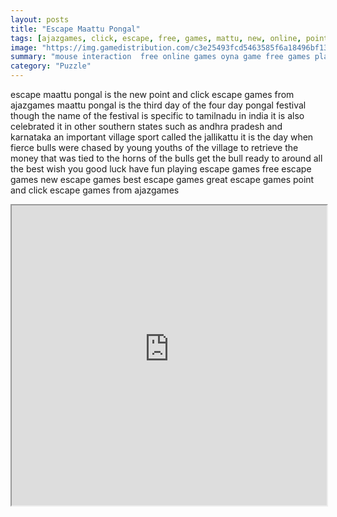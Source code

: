 ```yaml
---
layout: posts
title: "Escape Maattu Pongal"
tags: [ajazgames, click, escape, free, games, mattu, new, online, point, pongal, ajaz, games, maattu, free, online, games, oyna, game, free, games, play, play, games]
image: "https://img.gamedistribution.com/c3e25493fcd5463585f6a18496bf1393.jpg"
summary: "mouse interaction  free online games oyna game free games play play games"
category: "Puzzle"
---
```


escape maattu pongal is the new point and click escape games from ajazgames maattu pongal is the third day of the four day pongal festival though the name of the festival is specific to tamilnadu in india it is also celebrated it in other southern states such as andhra pradesh and karnataka an important village sport called the jallikattu it is the day when fierce bulls were chased by young youths of the village to retrieve the money that was tied to the horns of the bulls get the bull ready to around all the best wish you good luck have fun playing escape games free escape games new escape games best escape games great escape games point and click escape games from ajazgames

<iframe width="100%" height="480px;" src="https://flash.gamedistribution.com?game=c3e25493fcd5463585f6a18496bf1393"></iframe>